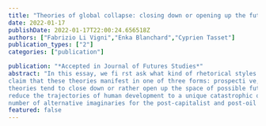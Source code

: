 ```yaml
---
title: "Theories of global collapse: closing down or opening up the futures? "
date: 2022-01-17
publishDate: 2022-01-17T22:00:24.656518Z
authors: ["Fabrizio Li Vigni","Enka Blanchard","Cyprien Tasset"]
publication_types: ["2"]
categories: ["publication"]

publication: "*Accepted in Journal of Futures Studies*"
abstract: "In this essay, we fi rst ask what kind of rhetorical styles the theories of global collapse have when talking about futures. We
claim that these theories manifest in one of three forms: prospecti ve, prophecy, and science-fi cti on. We then ask if such
theories tend to close down or rather open up the space of possible futures. While some observers have argued that they
reduce the trajectories of human development to a unique catastrophic one, we will show that they actually give rise to a
number of alternative imaginaries for the post-capitalist and post-oil era. "
featured: false
---
```


